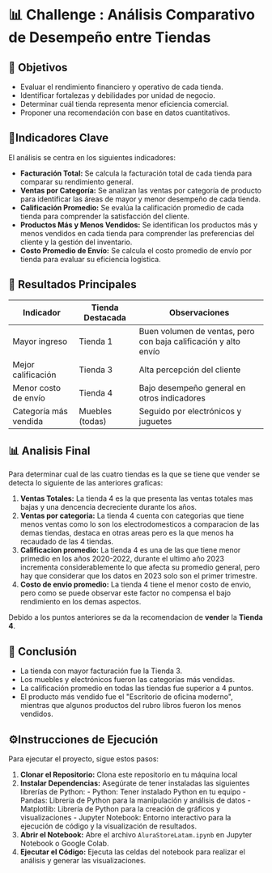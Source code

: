 # 📊 Challenge : Análisis Comparativo de Desempeño entre Tiendas 

## 🧠 Objetivos

- Evaluar el rendimiento financiero y operativo de cada tienda.
- Identificar fortalezas y debilidades por unidad de negocio.
- Determinar cuál tienda representa menor eficiencia comercial.
- Proponer una recomendación con base en datos cuantitativos.

## 📍Indicadores Clave

El análisis se centra en los siguientes indicadores:

- **Facturación Total:** Se calcula la facturación total de cada tienda para comparar su rendimiento general.
- **Ventas por Categoría:** Se analizan las ventas por categoría de producto para identificar las áreas de mayor y menor desempeño de cada tienda.
- **Calificación Promedio:** Se evalúa la calificación promedio de cada tienda para comprender la satisfacción del cliente.
- **Productos Más y Menos Vendidos:** Se identifican los productos más y menos vendidos en cada tienda para comprender las preferencias del cliente y la gestión del inventario.
- **Costo Promedio de Envío:** Se calcula el costo promedio de envío por tienda para evaluar su eficiencia logística.

## 📌 Resultados Principales

| Indicador                     | Tienda Destacada     | Observaciones                                                   |
|------------------------------|----------------------|------------------------------------------------------------------|
| Mayor ingreso                | Tienda 1             | Buen volumen de ventas, pero con baja calificación y alto envío |
| Mejor calificación           | Tienda 3             | Alta percepción del cliente                                     |
| Menor costo de envío         | Tienda 4             | Bajo desempeño general en otros indicadores                     |
| Categoría más vendida       | Muebles (todas)      | Seguido por electrónicos y juguetes                            |

## 📊 Analisis Final

Para determinar cual de las cuatro tiendas es la que se tiene que vender se detecta lo siguiente de las anteriores graficas:

1. **Ventas Totales:** La tienda 4 es la que presenta las ventas totales mas bajas y una dencencia decreciente durante los años.
2. **Ventas por categoria:** La tienda 4 cuenta con categorias que tiene menos ventas como lo son los electrodomesticos a comparacion de las demas tiendas, destaca en otras areas pero es la que menos ha recaudado de las 4 tiendas.
3. **Calificacion promedio:** La tienda 4 es una de las que tiene menor primedio en los años 2020-2022, durante el ultimo año 2023 incrementa considerablemente lo que afecta su promedio general, pero hay que considerar que los datos en 2023 solo son el primer trimestre.
4. **Costo de envio promedio:** La tienda 4 tiene el menor costo de envio, pero como se puede observar este factor no compensa el bajo rendimiento en los demas aspectos.

Debido a los puntos anteriores se da la recomendacion de **vender** la **Tienda 4**.

## 🔎 Conclusión

- La tienda con mayor facturación fue la Tienda 3.
- Los muebles y electrónicos fueron las categorías más vendidas.
- La calificación promedio en todas las tiendas fue superior a 4 puntos.
- El producto más vendido fue el "Escritorio de oficina moderno", mientras que algunos productos del rubro libros fueron los menos vendidos.

## ⚙️Instrucciones de Ejecución

Para ejecutar el proyecto, sigue estos pasos:

1. **Clonar el Repositorio:** Clona este repositorio en tu máquina local
2. **Instalar Dependencias:** Asegúrate de tener instaladas las siguientes librerías de Python:
       - Python: Tener instalado Python en tu equipo
       - Pandas: Librería de Python para la manipulación y análisis de datos
       - Matplotlib: Librería de Python para la creación de gráficos y visualizaciones
       - Jupyter Notebook: Entorno interactivo para la ejecución de código y la visualización de resultados.
3. **Abrir el Notebook:** Abre el archivo `AluraStoreLatam.ipynb` en Jupyter Notebook o Google Colab.
4. **Ejecutar el Código:** Ejecuta las celdas del notebook para realizar el análisis y generar las visualizaciones.

